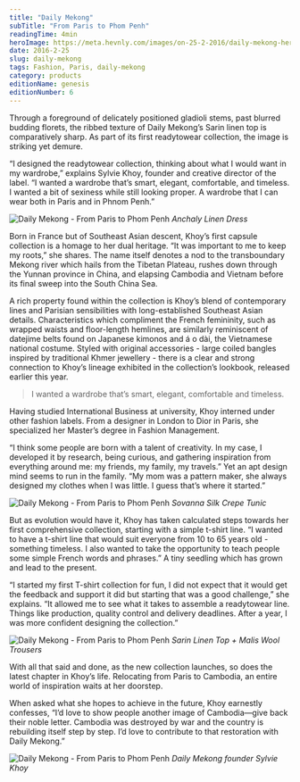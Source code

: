 ```yaml
---
title: "Daily Mekong"
subTitle: "From Paris to Phom Penh"
readingTime: 4min
heroImage: https://meta.hevnly.com/images/on-25-2-2016/daily-mekong-hero.jpg
date: 2016-2-25
slug: daily-mekong
tags: Fashion, Paris, daily-mekong
category: products
editionName: genesis
editionNumber: 6
---
```


Through a foreground of delicately positioned gladioli stems, past blurred budding florets, the ribbed texture of Daily Mekong’s Sarin linen top is comparatively sharp. As part of its first read­yto­wear collection, the image is striking yet demure.

“I designed the ready­to­wear collection, thinking about what I would want in my wardrobe,” explains Sylvie Khoy, founder and creative director of the label. “I wanted a wardrobe that’s smart, elegant, comfortable, and timeless. I wanted a bit of sexiness while still looking proper. A wardrobe that I can wear both in Paris and in Phnom Penh.”

![Daily Mekong - From Paris to Phom Penh](https://meta.hevnly.com/images/on-25-2-2016/daily-mekong-5.jpg)
*Anchaly Linen Dress*

Born in France but of Southeast Asian descent, Khoy’s first capsule collection is a homage to her dual heritage. “It was important to me to keep my roots,” she shares. The name itself denotes a nod to the transboundary Mekong river which hails from the Tibetan Plateau, rushes down through the Yunnan province in China, and elapsing Cambodia and Vietnam before its final sweep into the South China Sea.

A rich property found within the collection is Khoy’s blend of contemporary lines and Parisian sensibilities with long-­established Southeast Asian details. Characteristics which compliment the French femininity, such as wrapped waists and floor-­length hemlines, are similarly reminiscent of datejime belts found on Japanese kimonos and á o dài, the Vietnamese national costume. Styled with original accessories - large coiled bangles inspired by traditional Khmer jewellery - there is a clear and strong connection to Khoy’s lineage exhibited in the collection’s lookbook, released earlier this year.

>I wanted a wardrobe that’s smart, elegant, comfortable and timeless.

Having studied International Business at university, Khoy interned under other fashion labels. From a designer in London to Dior in Paris, she specialized her Master’s degree in Fashion Management.

“I think some people are born with a talent of creativity. In my case, I developed it by research, being curious, and gathering inspiration from everything around me: my friends, my family, my travels.” Yet an apt design mind seems to run in the family. “My mom was a pattern maker, she always designed my clothes when I was little. I guess that’s where it started.”

![Daily Mekong - From Paris to Phom Penh](https://meta.hevnly.com/images/on-25-2-2016/daily-mekong-b.jpg)
*Sovanna Silk Crepe Tunic*

But as evolution would have it, Khoy has taken calculated steps towards her first comprehensive collection, starting with a simple t-­shirt line. “I wanted to have a t­-shirt line that would suit everyone from 10 to 65 ­years old - something timeless. I also wanted to take the opportunity to teach people some simple French words and phrases.” A tiny seedling which has grown and lead to the present.

“I started my first T-shirt collection for fun, I did not expect that it would get the feedback and support it did but starting that was a good challenge,” she explains. “It allowed me to see what it takes to assemble a ready­to­wear line. Things like production, quality control and delivery deadlines. After a year, I was more confident designing the collection.”

![Daily Mekong - From Paris to Phom Penh](https://meta.hevnly.com/images/on-25-2-2016/daily-mekong-c.jpg)
*Sarin Linen Top + Malis Wool Trousers*

With all that said and done, as the new collection launches, so does the latest chapter in Khoy’s life. Relocating from Paris to Cambodia, an entire world of inspiration waits at her doorstep.

When asked what she hopes to achieve in the future, Khoy earnestly
confesses, “I’d love to show people another image of Cambodia—give back their noble letter. Cambodia was destroyed by war and the country is rebuilding itself step ­by ­step. I’d love to contribute to that restoration with Daily Mekong.”

![Daily Mekong - From Paris to Phom Penh](https://meta.hevnly.com/images/on-25-2-2016/daily-mekong-daily-mekong-hero.jpg)
*Daily Mekong founder Sylvie Khoy*
